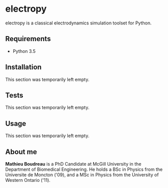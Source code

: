 # electropy

electropy is a classical electrodynamics simulation toolset for Python.

## Requirements

* Python 3.5

## Installation

This section was temporarily left empty.

## Tests

This section was temporarily left empty.

## Usage

This section was temporarily left empty.

## About me

**Mathieu Boudreau** is a PhD Candidate at McGill University in the Department of Biomedical Engineering.
He holds a BSc in Physics from the Universite de Moncton ('09), and a MSc in Physics from the University 
of Western Ontario ('11).